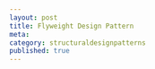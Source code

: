 ```yaml
---
layout: post
title: Flyweight Design Pattern
meta: 
category: structuraldesignpatterns
published: true
---
```

